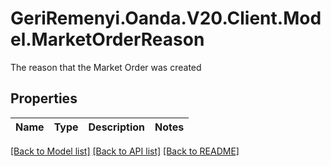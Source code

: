 # GeriRemenyi.Oanda.V20.Client.Model.MarketOrderReason
The reason that the Market Order was created
## Properties

Name | Type | Description | Notes
------------ | ------------- | ------------- | -------------

[[Back to Model list]](../README.md#documentation-for-models) [[Back to API list]](../README.md#documentation-for-api-endpoints) [[Back to README]](../README.md)

